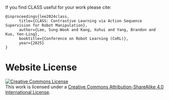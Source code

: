 If you find CLASS useful for your work please cite:
```
@inproceedings{lee2024class,
      title={CLASS: Contrastive Learning via Action Sequence Supervision for Robot Manipulation}, 
      author={Lee, Sung-Wook and Kang, Xuhui and Yang, Brandon and Kuo, Yen-Ling},
      booktitle={Conference on Robot Learning (CoRL)},
      year={2025}
}
```

# Website License
<a rel="license" href="http://creativecommons.org/licenses/by-sa/4.0/"><img alt="Creative Commons License" style="border-width:0" src="https://i.creativecommons.org/l/by-sa/4.0/88x31.png" /></a><br />This work is licensed under a <a rel="license" href="http://creativecommons.org/licenses/by-sa/4.0/">Creative Commons Attribution-ShareAlike 4.0 International License</a>.
